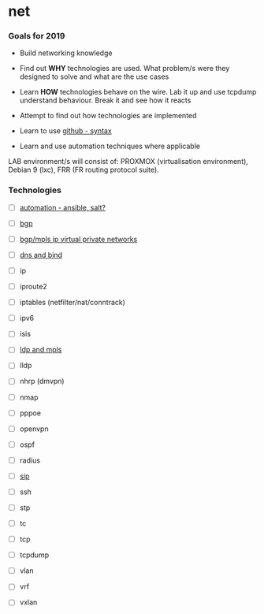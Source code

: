 # net

### Goals for 2019

* Build networking knowledge

* Find out **WHY** technologies are used.  What problem/s were they designed to solve and what are the use cases

* Learn **HOW** technologies behave on the wire.  Lab it up and use tcpdump understand behaviour.  Break it and see how it reacts

* Attempt to find out how technologies are implemented

* Learn to use [github - syntax](https://help.github.com/articles/basic-writing-and-formatting-syntax/)

* Learn and use automation techniques where applicable

LAB environment/s will consist of: PROXMOX (virtualisation environment), Debian 9 (lxc), FRR (FR routing protocol suite).

### Technologies

- [ ] [automation - ansible, salt?](https://github.com/inband/net/tree/master/automation)
- [ ] [bgp](https://github.com/inband/net/tree/master/bgp)
- [ ] [bgp/mpls ip virtual private networks](https://github.com/inband/net/tree/master/bgp_mpls)
- [ ] [dns and bind](https://github.com/inband/net/tree/master/dns_bind)
- [ ] ip
- [ ] iproute2
- [ ] iptables (netfilter/nat/conntrack)
- [ ] ipv6
- [ ] isis
- [ ] [ldp and mpls](https://github.com/inband/net/tree/master/ldp) 
- [ ] lldp
- [ ] nhrp (dmvpn)
- [ ] nmap
- [ ] pppoe
- [ ] openvpn
- [ ] ospf
- [ ] radius
- [ ] [sip](https://github.com/inband/net/tree/master/sip)
- [ ] ssh
- [ ] stp
- [ ] tc
- [ ] tcp
- [ ] tcpdump
- [ ] vlan
- [ ] vrf
- [ ] vxlan




